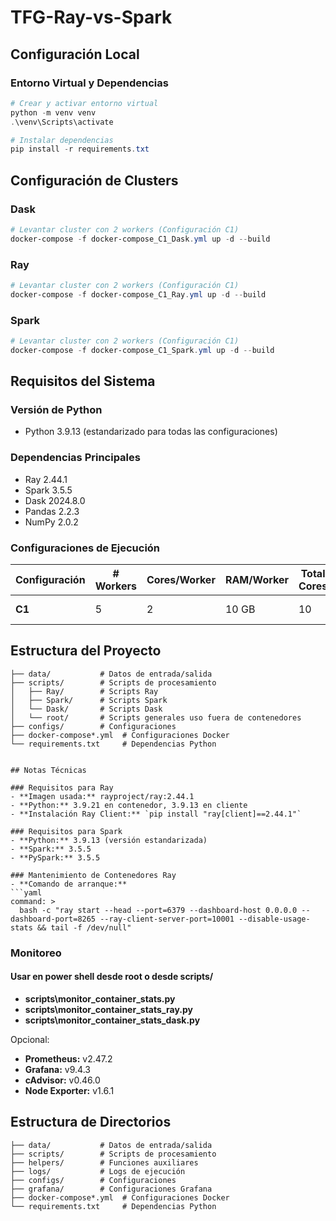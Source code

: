 # TFG-Ray-vs-Spark

## Configuración Local

### Entorno Virtual y Dependencias
```powershell
# Crear y activar entorno virtual
python -m venv venv
.\venv\Scripts\activate

# Instalar dependencias
pip install -r requirements.txt
```

## Configuración de Clusters

### Dask
```powershell
# Levantar cluster con 2 workers (Configuración C1)
docker-compose -f docker-compose_C1_Dask.yml up -d --build
```

### Ray
```powershell
# Levantar cluster con 2 workers (Configuración C1)
docker-compose -f docker-compose_C1_Ray.yml up -d --build

```

### Spark
```powershell
# Levantar cluster con 2 workers (Configuración C1)
docker-compose -f docker-compose_C1_Spark.yml up -d --build
```

## Requisitos del Sistema

### Versión de Python
- Python 3.9.13 (estandarizado para todas las configuraciones)

### Dependencias Principales
- Ray 2.44.1
- Spark 3.5.5
- Dask 2024.8.0
- Pandas 2.2.3
- NumPy 2.0.2

### Configuraciones de Ejecución
| Configuración | # Workers | Cores/Worker | RAM/Worker | Total Cores | Total RAM | Driver Core | Driver RAM |
|---------------|-----------|--------------|------------|-------------|-----------|-----------|-----------|
| **C1** | 5 | 2 | 10 GB | 10 | 50 GB | 2 | 4 GB |


## Estructura del Proyecto
```
├── data/           # Datos de entrada/salida
├── scripts/        # Scripts de procesamiento
│   ├── Ray/        # Scripts Ray
│   ├── Spark/      # Scripts Spark
│   └── Dask/       # Scripts Dask
│   └── root/       # Scripts generales uso fuera de contenedores
├── configs/        # Configuraciones
├── docker-compose*.yml  # Configuraciones Docker
└── requirements.txt     # Dependencias Python


## Notas Técnicas

### Requisitos para Ray
- **Imagen usada:** rayproject/ray:2.44.1
- **Python:** 3.9.21 en contenedor, 3.9.13 en cliente
- **Instalación Ray Client:** `pip install "ray[client]==2.44.1"`

### Requisitos para Spark
- **Python:** 3.9.13 (versión estandarizada)
- **Spark:** 3.5.5
- **PySpark:** 3.5.5

### Mantenimiento de Contenedores Ray
- **Comando de arranque:**
```yaml
command: >
  bash -c "ray start --head --port=6379 --dashboard-host 0.0.0.0 --dashboard-port=8265 --ray-client-server-port=10001 --disable-usage-stats && tail -f /dev/null"
```

### Monitoreo
#### Usar en power shell desde root o desde scripts/
- **scripts\monitor_container_stats.py**
- **scripts\monitor_container_stats_ray.py**
- **scripts\monitor_container_stats_dask.py**

Opcional:
- **Prometheus:** v2.47.2
- **Grafana:** v9.4.3
- **cAdvisor:** v0.46.0
- **Node Exporter:** v1.6.1

## Estructura de Directorios
```
├── data/           # Datos de entrada/salida
├── scripts/        # Scripts de procesamiento
├── helpers/        # Funciones auxiliares
├── logs/           # Logs de ejecución
├── configs/        # Configuraciones
├── grafana/        # Configuraciones Grafana
├── docker-compose*.yml  # Configuraciones Docker
└── requirements.txt     # Dependencias Python
```